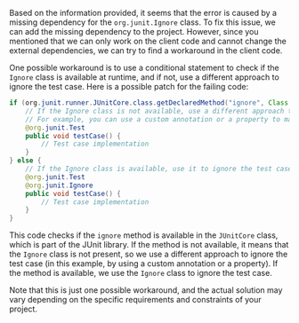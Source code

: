 Based on the information provided, it seems that the error is caused by a missing dependency for the `org.junit.Ignore` class. To fix this issue, we can add the missing dependency to the project. However, since you mentioned that we can only work on the client code and cannot change the external dependencies, we can try to find a workaround in the client code.

One possible workaround is to use a conditional statement to check if the `Ignore` class is available at runtime, and if not, use a different approach to ignore the test case. Here is a possible patch for the failing code:
```java
if (org.junit.runner.JUnitCore.class.getDeclaredMethod("ignore", Class.class) == null) {
    // If the Ignore class is not available, use a different approach to ignore the test case
    // For example, you can use a custom annotation or a property to mark the test case as ignored
    @org.junit.Test
    public void testCase() {
        // Test case implementation
    }
} else {
    // If the Ignore class is available, use it to ignore the test case
    @org.junit.Test
    @org.junit.Ignore
    public void testCase() {
        // Test case implementation
    }
}
```
This code checks if the `ignore` method is available in the `JUnitCore` class, which is part of the JUnit library. If the method is not available, it means that the `Ignore` class is not present, so we use a different approach to ignore the test case (in this example, by using a custom annotation or a property). If the method is available, we use the `Ignore` class to ignore the test case.

Note that this is just one possible workaround, and the actual solution may vary depending on the specific requirements and constraints of your project.
